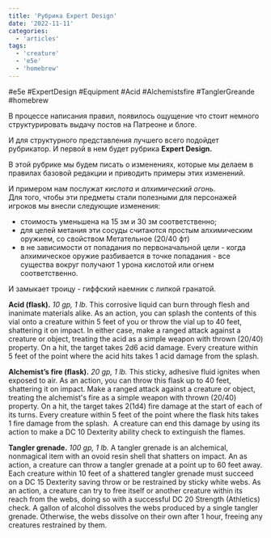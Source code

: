 ```yaml
---
title: 'Рубрика Expert Design'
date: '2022-11-11'
categories:
  - 'articles'
tags:
  - 'creature'
  - 'e5e'
  - 'homebrew'
---
```


#e5e #ExpertDesign #Equipment #Acid #Alchemistsfire #TanglerGreande #homebrew

В процессе написания правил, появилось ощущение что стоит немного структурировать выдачу постов на Патреоне и блоге.

И для структурного представления лучшего всего подойдет рубрикатор. И первой в нем будет рубрика **Expert Design.**

В этой рубрике мы будем писать о изменениях, которые мы делаем в правилах базовой редакции и приводить примеры этих изменений.

И примером нам послужат _кислота_ и _алхимический огонь_.  
Для того, чтобы эти предметы стали полезными для персонажей игроков мы внесли следующие изменения:

- стоимость уменьшена на 15 зм и 30 зм соответственно;
- для целей метания эти сосуды считаются простым алхимическим оружием, со свойством Метательное (20/40 фт)
- в не зависимости от попадания по первоначальной цели - когда алхимическое оружие разбивается в точке попадания - все существа вокруг получают 1 урона кислотой или огнем соответственно.

И замыкает троицу - гиффский наемник с липкой гранатой.

**Acid (flask).** _10 gp, 1 lb._ This corrosive liquid can burn through flesh and inanimate materials alike. As an action, you can splash the contents of this vial onto a creature within 5 feet of you or throw the vial up to 40 feet, shattering it on impact. In either case, make a ranged attack against a creature or object, treating the acid as a simple weapon with thrown (20/40) property. On a hit, the target takes 2d6 acid damage. Every creature within 5 feet of the point where the acid hits takes 1 acid damage from the splash.

**Alchemist’s fire (flask).** _20 gp, 1 lb._ This sticky, adhesive fluid ignites when exposed to air. As an action, you can throw this flask up to 40 feet, shattering it on impact. Make a ranged attack against a creature or object, treating the alchemist's fire as a simple weapon with thrown (20/40) property. On a hit, the target takes 2(1d4) fire damage at the start of each of its turns. Every creature within 5 feet of the point where the flask hits takes 1 fire damage from the splash.  A creature can end this damage by using its action to make a DC 10 Dexterity ability check to extinguish the flames.

**Tangler grenade.** _100 gp, 1 lb._ A tangler grenade is an alchemical, nonmagical item with an ovoid resin shell that shatters on impact. An as action, a creature can throw a tangler grenade at a point up to 60 feet away. Each creature within 10 feet of a shattered tangler grenade must succeed on a DC 15 Dexterity saving throw or be restrained by sticky white webs. As an action, a creature can try to free itself or another creature within its reach from the webs, doing so with a successful DC 20 Strength (Athletics) check. A gallon of alcohol dissolves the webs produced by a single tangler grenade. Otherwise, the webs dissolve on their own after 1 hour, freeing any creatures restrained by them.
